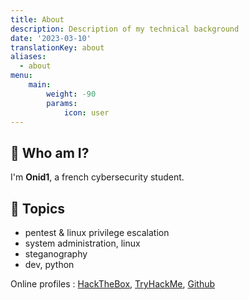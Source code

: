 ```yaml
---
title: About
description: Description of my technical background
date: '2023-03-10'
translationKey: about
aliases:
  - about
menu:
    main: 
        weight: -90
        params:
            icon: user
---
```


## 📜 Who am I?

I'm **Onid1**, a french cybersecurity student.

## 🔖 Topics

- pentest & linux privilege escalation
- system administration, linux
- steganography
- dev, python

Online profiles : [HackTheBox](https://app.hackthebox.com/users/179008), [TryHackMe](https://tryhackme.com/p/Linusk), [Github](https://github.com/0nid1/)

